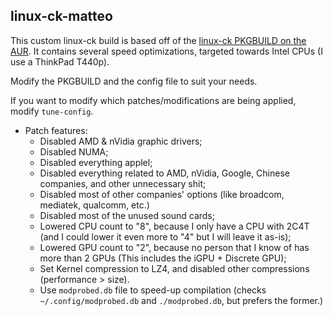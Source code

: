 ## linux-ck-matteo

This custom linux-ck build is based off of the [linux-ck PKGBUILD on the AUR](https://aur.archlinux.org/packages/linux-ck).
It contains several speed optimizations, targeted towards Intel CPUs (I use a ThinkPad T440p).

Modify the PKGBUILD and the config file to suit your needs.

If you want to modify which patches/modifications are being applied, modify `tune-config`.

+ Patch features:
	- Disabled AMD & nVidia graphic drivers;
	- Disabled NUMA;
	- Disabled everything applel;
	- Disabled everything related to AMD, nVidia, Google, Chinese companies, and other unnecessary shit;
	- Disabled most of other companies' options (like broadcom, mediatek, qualcomm, etc.)
	- Disabled most of the unused sound cards;
	- Lowered CPU count to "8", because I only have a CPU with 2C4T (and I could lower it even more to "4" but I will leave it as-is);
	- Lowered GPU count to "2", because no person that I know of has more than 2 GPUs (This includes the iGPU + Discrete GPU);
	- Set Kernel compression to LZ4, and disabled other compressions (performance > size).
	- Use `modprobed.db` file to speed-up compilation (checks `~/.config/modprobed.db` and `./modprobed.db`, but prefers the former.)
